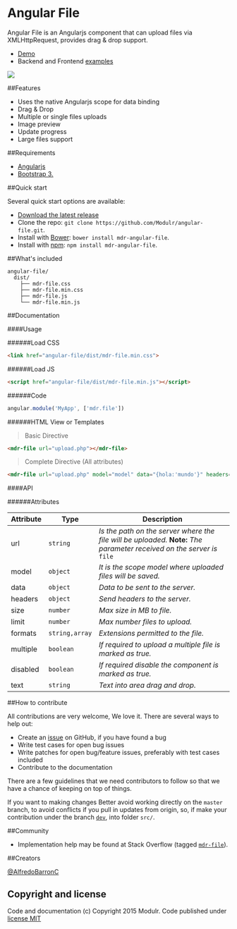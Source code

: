 # Angular File
Angular File is an Angularjs component that can upload files via XMLHttpRequest, provides drag & drop support.

- [Demo](http://modulr.io/components/angular-file/)
- Backend and Frontend [examples](https://github.com/Modulr/angular-file/tree/master/examples)

![](http://modulr.io/img/preview/angular-file.png)

##Features

- Uses the native Angularjs scope for data binding
- Drag & Drop
- Multiple or single files uploads
- Image preview
- Update progress
- Large files support


##Requirements

- [Angularjs](https://angularjs.org/)
- [Bootstrap 3.](http://getbootstrap.com/)

##Quick start

Several quick start options are available:

- [Download the latest release](https://github.com/Modulr/angular-file/archive/master.zip)
- Clone the repo: `git clone https://github.com/Modulr/angular-file.git`.
- Install with [Bower](http://bower.io/): `bower install mdr-angular-file`.
- Install with [npm](https://www.npmjs.com): `npm install mdr-angular-file`.

##What's included

```
angular-file/
  dist/
    ├── mdr-file.css
    ├── mdr-file.min.css
    ├── mdr-file.js
    └── mdr-file.min.js
```

##Documentation

####Usage

######Load CSS

```html
<link href="angular-file/dist/mdr-file.min.css">
```

######Load JS

```html
<script href="angular-file/dist/mdr-file.min.js"></script>
```

######Code

```js
angular.module('MyApp', ['mdr.file'])
```

######HTML View or Templates

> Basic Directive

```html
<mdr-file url="upload.php"></mdr-file>
```

> Complete Directive (All attributes)

```html
<mdr-file url="upload.php" model="model" data="{hola:'mundo'}" headers="{token:'shhh'}" size="5" limit="10" formats="'jpg,png,gif'" disabled="true" multiple="true" text="Arrastra o haz clic aquí"></mdr-file>
```

####API

######Attributes

Attribute | Type | Description
--- | --- | ---
url | `string` | *Is the path on the server where the file will be uploaded.* **Note:** *The parameter received on the server is* `file`
model | `object` | *It is the scope model where uploaded files will be saved.*
data | `object` | *Data to be sent to the server.*
headers | `object` | *Send headers to the server.*
size | `number` | *Max size in MB to file.*
limit | `number` | *Max number files to upload.*
formats | `string,array` | *Extensions permitted to the file.*
multiple | `boolean` | *If required to upload a multiple file is marked as true.*
disabled | `boolean` | *If required disable the component is marked as true.*
text | `string` | *Text into area drag and drop.*

##How to contribute

All contributions are very welcome, We love it. There are several ways to help out:

- Create an [issue](https://github.com/Modulr/angular-file/issues) on GitHub, if you have found a bug
- Write test cases for open bug issues
- Write patches for open bug/feature issues, preferably with test cases included
- Contribute to the documentation

There are a few guidelines that we need contributors to follow so that we have a chance of keeping on top of things.

If you want to making changes Better avoid working directly on the `master` branch, to avoid conflicts if you pull in updates from origin, so, if make your contribution under the branch [`dev`](https://github.com/Modulr/angular-file/tree/dev), into folder `src/`.

##Community

- Implementation help may be found at Stack Overflow (tagged [`mdr-file`](http://stackoverflow.com/questions/tagged/mdr-file)).

##Creators

[@AlfredoBarronC](https://twitter.com/AlfredoBarronC)

## Copyright and license

Code and documentation (c) Copyright 2015 Modulr. Code published under [license MIT](https://github.com/Modulr/angular-file/blob/dev/LICENSE)
